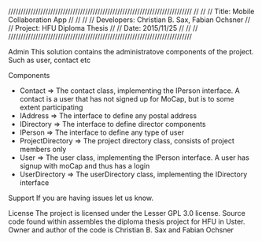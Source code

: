 //////////////////////////////////////////////////////////////////////////
//																		//
// Title: Mobile Collaboration App										//
//																		//
// Developers: Christian B. Sax, Fabian Ochsner							//
// Project: HFU Diploma Thesis											//
// Date: 2015/11/25														//
//																		//
//////////////////////////////////////////////////////////////////////////

Admin
This solution contains the administratove components of the project. Such as user, contact etc

Components
- Contact => The contact class, implementing the IPerson interface. A contact is a user that has not signed up for MoCap, but is to some extent participating
- IAddress => The interface to define any postal address
- IDirectory => The interface to define director components
- IPerson => The interface to define any type of user
- ProjectDirectory => The project directory class, consists of project members only
- User => The user class, implementing the IPerson interface. A user has signup with moCap and thus has a login
- UserDirectory => The userDirectory class, implementing the IDirectory interface

Support
If you are having issues let us know.

License
The project is licensed under the Lesser GPL 3.0 license.
Source code found within assembles the diploma thesis project for HFU in Uster. Owner and author of the code is Christian B. Sax and Fabian Ochsner